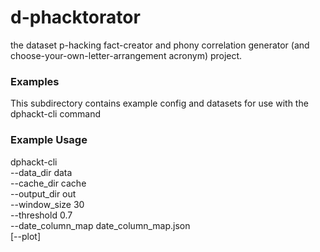 # d-phacktorator 
the dataset p-hacking fact-creator and phony correlation generator (and choose-your-own-letter-arrangement acronym) project.

### Examples
This subdirectory contains example config and datasets for use with the dphackt-cli command

### Example Usage
dphackt-cli \
          --data_dir data \
          --cache_dir cache \
          --output_dir out \
          --window_size 30 \
          --threshold 0.7 \
          --date_column_map date_column_map.json \
          [--plot]
```
